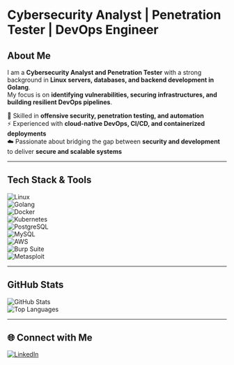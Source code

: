 #  Cybersecurity Analyst | Penetration Tester | DevOps Engineer  

##  About Me  
I am a **Cybersecurity Analyst and Penetration Tester** with a strong background in **Linux servers, databases, and backend development in Golang**.  
My focus is on **identifying vulnerabilities, securing infrastructures, and building resilient DevOps pipelines**.  

🔐 Skilled in **offensive security, penetration testing, and automation**  
⚡ Experienced with **cloud-native DevOps, CI/CD, and containerized deployments**  
☁️ Passionate about bridging the gap between **security and development** to deliver **secure and scalable systems**  

---

##  Tech Stack & Tools  
![Linux](https://img.shields.io/badge/Linux-FCC624?style=flat-square&logo=linux&logoColor=black)  
![Golang](https://img.shields.io/badge/Go-00ADD8?style=flat-square&logo=go&logoColor=white)  
![Docker](https://img.shields.io/badge/Docker-2496ED?style=flat-square&logo=docker&logoColor=white)  
![Kubernetes](https://img.shields.io/badge/Kubernetes-326CE5?style=flat-square&logo=kubernetes&logoColor=white)  
![PostgreSQL](https://img.shields.io/badge/PostgreSQL-316192?style=flat-square&logo=postgresql&logoColor=white)  
![MySQL](https://img.shields.io/badge/MySQL-4479A1?style=flat-square&logo=mysql&logoColor=white)  
![AWS](https://img.shields.io/badge/AWS-232F3E?style=flat-square&logo=amazonaws&logoColor=white)  
![Burp Suite](https://img.shields.io/badge/Burp_Suite-FF6633?style=flat-square&logo=burp-suite&logoColor=white)  
![Metasploit](https://img.shields.io/badge/Metasploit-2E8B57?style=flat-square&logo=metasploit&logoColor=white)  

---

##  GitHub Stats  
![GitHub Stats](https://github-readme-stats.vercel.app/api?username=jack-url&show_icons=true&theme=tokyonight)  
![Top Languages](https://github-readme-stats.vercel.app/api/top-langs/?username=jack-url&layout=compact&theme=tokyonight)  

---

## 🌐 Connect with Me  
[![LinkedIn](https://img.shields.io/badge/LinkedIn-0077B5?style=flat-square&logo=linkedin&logoColor=white)](https://www.linkedin.com/in/jack-karuno)  
